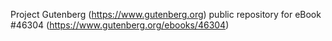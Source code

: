 Project Gutenberg (https://www.gutenberg.org) public repository for eBook #46304 (https://www.gutenberg.org/ebooks/46304)
